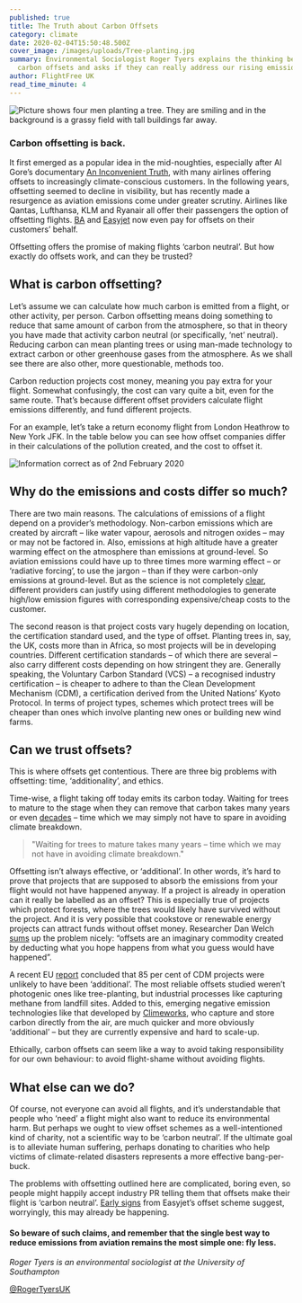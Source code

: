 ```yaml
---
published: true
title: The Truth about Carbon Offsets
category: climate
date: 2020-02-04T15:50:48.500Z
cover_image: /images/uploads/Tree-planting.jpg
summary: Environmental Sociologist Roger Tyers explains the thinking behind
  carbon offsets and asks if they can really address our rising emissions
author: FlightFree UK
read_time_minute: 4
---
```

![Picture shows four men planting a tree. They are smiling and in the background is a grassy field with tall buildings far away. ](/images/uploads/Tree-planting.jpg)

### Carbon offsetting is back. 

It first emerged as a popular idea in the mid-noughties, especially after Al Gore’s documentary [An Inconvenient Truth](https://www.youtube.com/watch?v=Bu6SE5TYrCM), with many airlines offering offsets to increasingly climate-conscious customers. In the following years, offsetting seemed to decline in visibility, but has recently made a resurgence as aviation emissions come under greater scrutiny. Airlines like Qantas, Lufthansa, KLM and Ryanair all offer their passengers the option of offsetting flights. [BA](https://www.britishairways.com/en-gb/information/about-ba/csr/corporate-responsibility) and [Easyjet](https://www.theguardian.com/business/2019/nov/19/easyjet-offset-carbon-emissions-flights-thomas-cook-collapse) now even pay for offsets on their customers’ behalf.

Offsetting offers the promise of making flights ‘carbon neutral’. But how exactly do offsets work, and can they be trusted?

## What is carbon offsetting?

Let’s assume we can calculate how much carbon is emitted from a flight, or other activity, per person. Carbon offsetting means doing something to reduce that same amount of carbon from the atmosphere, so that in theory you have made that activity carbon neutral (or specifically, ‘net’ neutral). Reducing carbon can mean planting trees or using man-made technology to extract carbon or other greenhouse gases from the atmosphere. As we shall see there are also other, more questionable, methods too.

Carbon reduction projects cost money, meaning you pay extra for your flight. Somewhat confusingly, the cost can vary quite a bit, even for the same route. That’s because different offset providers calculate flight emissions differently, and fund different projects.

For an example, let’s take a return economy flight from London Heathrow to New York JFK. In the table below you can see how offset companies differ in their calculations of the pollution created, and the cost to offset it.

![](/images/uploads/offset-table.png "Information correct as of 2nd February 2020")

## Why do the emissions and costs differ so much?

There are two main reasons. The calculations of emissions of a flight depend on a provider’s methodology. Non-carbon emissions which are created by aircraft – like water vapour, aerosols and nitrogen oxides – may or may not be factored in. Also, emissions at high altitude have a greater warming effect on the atmosphere than emissions at ground-level. So aviation emissions could have up to three times more warming effect – or ‘radiative forcing’, to use the jargon – than if they were carbon-only emissions at ground-level. But as the science is not completely [clear](https://www.carbonbrief.org/explainer-challenge-tackling-aviations-non-co2-emissions), different providers can justify using different methodologies to generate high/low emission figures with corresponding expensive/cheap costs to the customer.

The second reason is that project costs vary hugely depending on location, the certification standard used, and the type of offset. Planting trees in, say, the UK, costs more than in Africa, so most projects will be in developing countries. Different certification standards – of which there are several – also carry different costs depending on how stringent they are. Generally speaking, the Voluntary Carbon Standard (VCS) – a recognised industry certification – is cheaper to adhere to than the Clean Development Mechanism (CDM), a certification derived from the United Nations’ Kyoto Protocol. In terms of project types, schemes which protect trees will be cheaper than ones which involve planting new ones or building new wind farms.

## Can we trust offsets?

This is where offsets get contentious. There are three big problems with offsetting: time, ‘additionality’, and ethics.

Time-wise, a flight taking off today emits its carbon today. Waiting for trees to mature to the stage when they can remove that carbon takes many years or even [decades](https://www.naturefund.de/fileadmin/pdf/Studien/Waelder/Trees-for-carbon-sequestration.pdf) – time which we may simply not have to spare in avoiding climate breakdown.

> "Waiting for trees to mature takes many years – time which we may not have in avoiding climate breakdown."

Offsetting isn’t always effective, or ‘additional’. In other words, it’s hard to prove that projects that are supposed to absorb the emissions from your flight would not have happened anyway. If a project is already in operation can it really be labelled as an offset? This is especially true of projects which protect forests, where the trees would likely have survived without the project. And it is very possible that cookstove or renewable energy projects can attract funds without offset money. Researcher Dan Welch [sums](https://www.timesfreepress.com/news/opinion/freepress/story/2014/dec/13/climate-hyprocrisy-display/277926/) up the problem nicely: “offsets are an imaginary commodity created by deducting what you hope happens from what you guess would have happened”.

A recent EU [report](https://www.transportenvironment.org/news/85-offsets-failed-reduce-emissions-says-eu-study) concluded that 85 per cent of CDM projects were unlikely to have been ‘additional’. The most reliable offsets studied weren’t photogenic ones like tree-planting, but industrial processes like capturing methane from landfill sites. Added to this, emerging negative emission technologies like that developed by [Climeworks](https://www.climeworks.com/), who capture and store carbon directly from the air, are much quicker and more obviously ‘additional’ – but they are currently expensive and hard to scale-up.

Ethically, carbon offsets can seem like a way to avoid taking responsibility for our own behaviour: to avoid flight-shame without avoiding flights. 

## What else can we do?

Of course, not everyone can avoid all flights, and it’s understandable that people who ‘need’ a flight might also want to reduce its environmental harm. But perhaps we ought to view offset schemes as a well-intentioned kind of charity, not a scientific way to be ‘carbon neutral’. If the ultimate goal is to alleviate human suffering, perhaps donating to charities who help victims of climate-related disasters represents a more effective bang-per-buck.

The problems with offsetting outlined here are complicated, boring even, so people might happily accept industry PR telling them that offsets make their flight is ‘carbon neutral’. [Early signs](https://www.theguardian.com/business/2020/jan/21/easyjet-reports-strong-first-quarter-as-thomas-cook-collapse-attracts-passengers) from Easyjet’s offset scheme suggest, worryingly, this may already be happening.

#### So beware of such claims, and remember that the single best way to reduce emissions from aviation remains the most simple one: fly less.

*Roger Tyers is an environmental sociologist at the University of Southampton*

[@RogerTyersUK](https://twitter.com/RogerTyersUK)